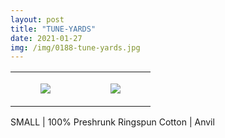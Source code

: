```yaml
---
layout: post
title: "TUNE-YARDS"
date: 2021-01-27
img: /img/0188-tune-yards.jpg
---
```




<table style="width:100%;"><tr><td style="vertical-align:top;">
      <figure class="tmblr-full" data-orig-height="2048" data-orig-width="1365" data-orig-src="https://concertshirts.netlify.app/shirts/0188/0188-01.jpg"><img src="https://64.media.tumblr.com/5d337261cc25a5355a5968c3e13c692d/242e1cad486dc80f-8f/s540x810/cc7ebc202f9a46d2c28f2dbf92a4e03c32336df5.jpg" data-orig-height="2048" data-orig-width="1365" data-orig-src="https://concertshirts.netlify.app/shirts/0188/0188-01.jpg"/></figure></td>
    <td style="vertical-align:top;">
      <figure class="tmblr-full" data-orig-height="2048" data-orig-width="1365" data-orig-src="https://concertshirts.netlify.app/shirts/0188/0188-02.jpg"><img src="https://64.media.tumblr.com/29906255c6be83c2253f5e84c330a620/242e1cad486dc80f-90/s540x810/57171612bb8519491271e7013323b28693310013.jpg" data-orig-height="2048" data-orig-width="1365" data-orig-src="https://concertshirts.netlify.app/shirts/0188/0188-02.jpg"/></figure></td>
  </tr></table><p>
  SMALL | 100% Preshrunk Ringspun Cotton | Anvil
</p>
